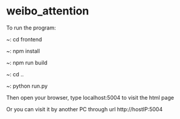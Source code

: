 # weibo_attention

To run the program:

~: cd frontend

~: npm install

~: npm run build

~: cd ..

~: python run.py

Then open your browser, type localhost:5004 to visit the html page

Or you can visit it by another PC through url http://hostIP:5004 
